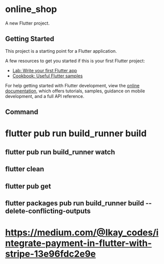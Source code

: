 # online_shop

A new Flutter project.

## Getting Started

This project is a starting point for a Flutter application.

A few resources to get you started if this is your first Flutter project:

- [Lab: Write your first Flutter app](https://docs.flutter.dev/get-started/codelab)
- [Cookbook: Useful Flutter samples](https://docs.flutter.dev/cookbook)

For help getting started with Flutter development, view the
[online documentation](https://docs.flutter.dev/), which offers tutorials,
samples, guidance on mobile development, and a full API reference.
## Command
#  flutter pub run build_runner build
## flutter pub run build_runner watch
## flutter clean

## flutter pub get

## flutter packages pub run build_runner build --delete-conflicting-outputs  
# https://medium.com/@Ikay_codes/integrate-payment-in-flutter-with-stripe-13e96fdc2e9e